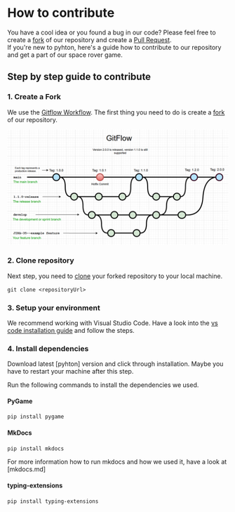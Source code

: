# How to contribute

You have a cool idea or you found a bug in our code? Please feel free to create a [fork] of our repository and create a [Pull Request].  
If you're new to pyhton, here's a guide how to contribute to our repository and get a part of our space rover game.

## Step by step guide to contribute

### 1. Create a Fork

We use the [Gitflow Workflow]. The first thing you need to do is create a [fork] of our repository.

![Gitflow](/images/gitflow.png)

### 2. Clone repository

Next step, you need to [clone] your forked repository to your local machine.

``` ps
git clone <repositoryUrl>
```

### 3. Setup your environment

We recommend working with Visual Studio Code. Have a look into the [vs code installation guide] and follow the steps.

### 4. Install dependencies

Download latest [pyhton] version and click through installation. Maybe you have to restart your machine after this step.

Run the following commands to install the dependencies we used.

#### PyGame

``` ps
pip install pygame
```

#### MkDocs

``` ps
pip install mkdocs
```

For more information how to run mkdocs and how we used it, have a look at [mkdocs.md]

#### typing-extensions

```ps
pip install typing-extensions
```

[Gitflow Workflow]: https://www.atlassian.com/git/tutorials/comparing-workflows/gitflow-workflow
[Pull Request]: https://docs.github.com/en/pull-requests/collaborating-with-pull-requests/proposing-changes-to-your-work-with-pull-requests/creating-a-pull-request
[fork]: https://docs.github.com/en/get-started/quickstart/fork-a-repo
[clone]: https://docs.github.com/en/repositories/creating-and-managing-repositories/cloning-a-repository
[vs code installation guide]: https://code.visualstudio.com/docs/python/python-tutorial
